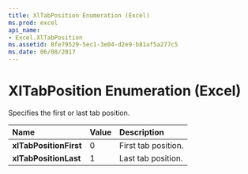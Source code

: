 ```yaml
---
title: XlTabPosition Enumeration (Excel)
ms.prod: excel
api_name:
- Excel.XlTabPosition
ms.assetid: 8fe79529-5ec1-3e04-d2e9-b81af5a277c5
ms.date: 06/08/2017
---
```



# XlTabPosition Enumeration (Excel)

Specifies the first or last tab position.



|Name|Value|Description|
|:-----|:-----|:-----|
| **xlTabPositionFirst**|0|First tab position.|
| **xlTabPositionLast**|1|Last tab position.|

